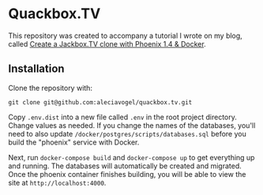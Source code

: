# Quackbox.TV

This repository was created to accompany a tutorial I wrote on my blog, called [Create a Jackbox.TV clone with Phoenix 1.4 & Docker](https://alecia.ca/blog/creating-a-clone-of-a-jackboxtv-game-with-phoenix-amp-elixir-part-1).

## Installation

Clone the repository with:
```
git clone git@github.com:aleciavogel/quackbox.tv.git
```

Copy `.env.dist` into a new file called `.env` in the root project directory. Change values as needed. If you change the names of the databases, you'll need to also update `/docker/postgres/scripts/databases.sql` before you build the "phoenix" service with Docker.

Next, run `docker-compose build` and `docker-compose up` to get everything up and running. The databases will automatically be created and migrated. Once the phoenix container finishes building, you will be able to view the site at `http://localhost:4000`.
